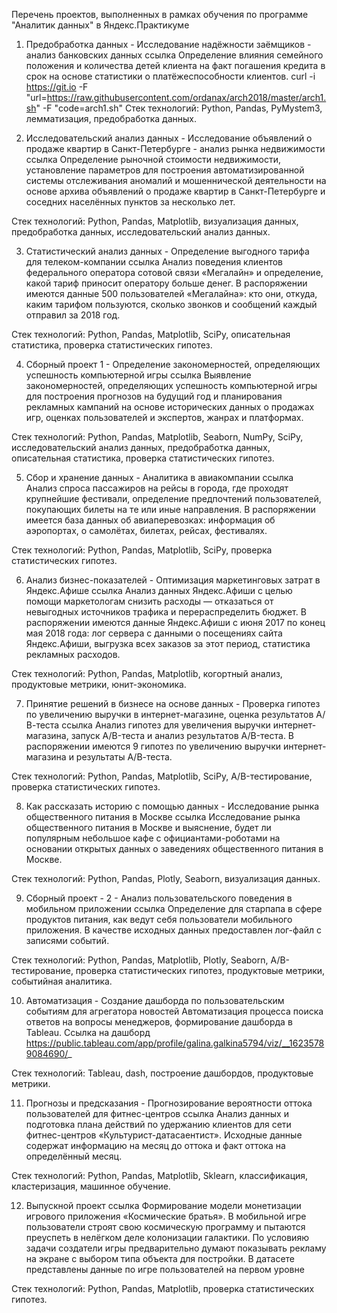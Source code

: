 Перечень проектов, выполненных в рамках обучения по программе "Аналитик данных" в Яндекс.Практикуме
1. Предобработка данных - Исследование надёжности заёмщиков - анализ банковских данных ссылка
Определение влияния семейного положения и количества детей клиента на факт погашения кредита в срок на основе статистики о платёжеспособности клиентов.
curl -i https://git.io -F "url=https://raw.githubusercontent.com/ordanax/arch2018/master/arch1.sh" -F "соde=arch1.sh"
Стек технологий: Python, Pandas, PyMystem3, лемматизация, предобработка данных.

2. Исследовательский анализ данных - Исследование объявлений о продаже квартир в Санкт-Петербурге - анализ рынка недвижимости ссылка
Определение рыночной стоимости недвижимости, установление параметров для построения автоматизированной системы отслеживания аномалий и мошеннической деятельности на основе архива объявлений о продаже квартир в Санкт-Петербурге и соседних населённых пунктов за несколько лет.

Стек технологий: Python, Pandas, Matplotlib, визуализация данных, предобработка данных, исследовательский анализ данных.

3. Статистический анализ данных - Определение выгодного тарифа для телеком-компании ссылка
Анализ поведения клиентов федерального оператора сотовой связи «Мегалайн» и определение, какой тариф приносит оператору больше денег. В распоряжении имеются данные 500 пользователей «Мегалайна»: кто они, откуда, каким тарифом пользуются, сколько звонков и сообщений каждый отправил за 2018 год.

Стек технологий: Python, Pandas, Matplotlib, SciPy, описательная статистика, проверка статистических гипотез.

4. Сборный проект 1 - Определение закономерностей, определяющих успешность компьютерной игры ссылка
Выявление закономерностей, определяющих успешность компьютерной игры для построения прогнозов на будущий год и планирования рекламных кампаний на основе исторических данных о продажах игр, оценках пользователей и экспертов, жанрах и платформах.

Стек технологий: Python, Pandas, Matplotlib, Seaborn, NumPy, SciPy, исследовательский анализ данных, предобработка данных, описательная статистика, проверка статистических гипотез.

5. Сбор и хранение данных - Аналитика в авиакомпании ссылка
Анализ спроса пассажиров на рейсы в города, где проходят крупнейшие фестивали, определение предпочтений пользователей, покупающих билеты на те или иные направления. В распоряжении имеется база данных об авиаперевозках: информация об аэропортах, о самолётах, билетах, рейсах, фестивалях.

Стек технологий: Python, Pandas, Matplotlib, SciPy, проверка статистических гипотез.

6. Анализ бизнес-показателей - Оптимизация маркетинговых затрат в Яндекс.Афише ссылка
Анализ данных Яндекс.Афиши с целью помощи маркетологам снизить расходы — отказаться от невыгодных источников трафика и перераспределить бюджет. В распоряжении имеются данные Яндекс.Афиши с июня 2017 по конец мая 2018 года: лог сервера с данными о посещениях сайта Яндекс.Афиши, выгрузка всех заказов за этот период, статистика рекламных расходов.

Стек технологий: Python, Pandas, Matplotlib, когортный анализ, продуктовые метрики, юнит-экономика.

7. Принятие решений в бизнесе на основе данных - Проверка гипотез по увеличению выручки в интернет-магазине, оценка результатов А/В-теста ссылка
Анализ гипотез для увеличения выручки интернет-магазина, запуск A/B-теста и анализ результатов А/B-теста. В распоряжении имеются 9 гипотез по увеличению выручки интернет-магазина и результаты А/В-теста.

Стек технологий: Python, Pandas, Matplotlib, SciPy, A/B-тестирование, проверка статистических гипотез.

8. Как рассказать историю с помощью данных - Исследование рынка общественного питания в Москве ссылка
Исследование рынка общественного питания в Москве и выяснение, будет ли популярным небольшое кафе с официантами-роботами на основании открытых данных о заведениях общественного питания в Москве.

Стек технологий: Python, Pandas, Plotly, Seaborn, визуализация данных.

9. Сборный проект - 2 - Анализ пользовательского поведения в мобильном приложении ссылка
Определение для старпапа в сфере продуктов питания, как ведут себя пользователи мобильного приложения. В качестве исходных данных предоставлен лог-файл с записями событий.

Стек технологий: Python, Pandas, Matplotlib, Plotly, Seaborn, A/B-тестирование, проверка статистических гипотез, продуктовые метрики, событийная аналитика.

10. Автоматизация - Создание дашборда по пользовательским событиям для агрегатора новостей
Автоматизация процесса поиска ответов на вопросы менеджеров, формирование дашборда в Tableau. Ссылка на дашборд https://public.tableau.com/app/profile/galina.galkina5794/viz/__16235789084690/_

Стек технологий: Tableau, dash, построение дашбордов, продуктовые метрики.

11. Прогнозы и предсказания - Прогнозирование вероятности оттока пользователей для фитнес-центров ссылка
Анализ данных и подготовка плана действий по удержанию клиентов для сети фитнес-центров «Культурист-датасаентист». Исходные данные содержат информацию на месяц до оттока и факт оттока на определённый месяц.

Стек технологий: Python, Pandas, Matplotlib, Sklearn, классификация, кластеризация, машинное обучение.

12. Выпускной проект ссылка
Формирование модели монетизации игрового приложения «Космические братья». В мобильной игре пользователи строят свою космическую программу и пытаются преуспеть в нелёгком деле колонизации галактики. По условияю задачи создатели игры предварительно думают показывать рекламу на экране с выбором типа объекта для постройки. В датасете представлены данные по игре пользователей на первом уровне

Стек технологий: Python, Pandas, Matplotlib, проверка статистических гипотез.
